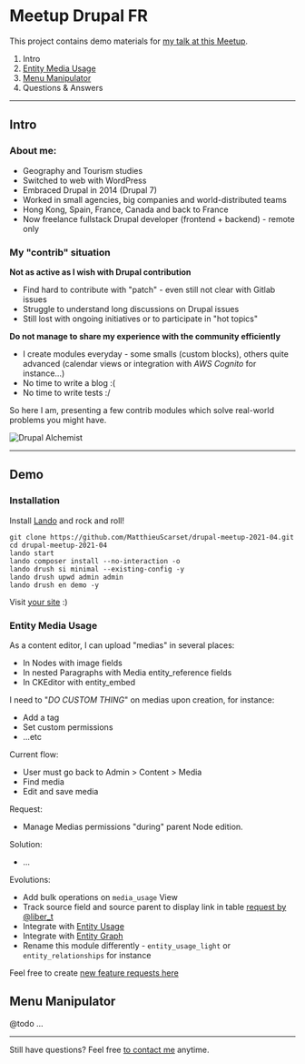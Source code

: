 # Meetup Drupal FR

This project contains demo materials for [my talk at this Meetup](https://www.meetup.com/drupal-france-francophonie/events/277241567/).

1. Intro
2. [Entity Media Usage](https://www.drupal.org/project/entity_media_usage)
3. [Menu Manipulator](https://www.drupal.org/project/menu_manipulator)
4. Questions & Answers

---

## Intro

### About me: 
- Geography and Tourism studies
- Switched to web with WordPress
- Embraced Drupal in 2014 (Drupal 7)
- Worked in small agencies, big companies and world-distributed teams
- Hong Kong, Spain, France, Canada and back to France
- Now freelance fullstack Drupal developer (frontend + backend) - remote only

### My "contrib" situation

**Not as active as I wish with Drupal contribution**
- Find hard to contribute with "patch" - even still not clear with Gitlab issues
- Struggle to understand long discussions on Drupal issues
- Still lost with ongoing initiatives or to participate in "hot topics"

**Do not manage to share my experience with the community efficiently**
- I create modules everyday - some smalls (custom blocks), others quite advanced (calendar views or integration with *AWS Cognito* for instance...)
- No time to write a blog :(
- No time to write tests :/

So here I am, presenting a few contrib modules which solve real-world problems you might have.

![Drupal Alchemist](https://matthieuscarset.com/drupal_meetup_alchemist.jpg)

---

## Demo

### Installation

Install [Lando](https://docs.lando.dev/basics/installation.html) and rock and roll!

```
git clone https://github.com/MatthieuScarset/drupal-meetup-2021-04.git
cd drupal-meetup-2021-04
lando start
lando composer install --no-interaction -o
lando drush si minimal --existing-config -y
lando drush upwd admin admin
lando drush en demo -y
```

Visit [your site](https://drupal-meetup.lndo.site) :)

### Entity Media Usage

As a content editor, I can upload "medias" in several places:
- In Nodes with image fields
- In nested Paragraphs with Media entity_reference fields
- In CKEditor with entity_embed

I need to "*DO CUSTOM THING*" on medias upon creation, for instance:
- Add a tag
- Set custom permissions
- ...etc

Current flow:
- User must go back to Admin > Content > Media
- Find media
- Edit and save media
  
Request:
- Manage Medias permissions "during" parent Node edition.

Solution:
- ...

Evolutions:
- Add bulk operations on `media_usage` View
- Track source field and source parent to display link in table [request by @liber_t](https://www.drupal.org/project/entity_media_usage/issues/3210523)
- Integrate with [Entity Usage](https://www.drupal.org/project/entity_usage)
- Integrate with [Entity Graph](https://www.drupal.org/project/entity_graph_usage)
- Rename this module differently - `entity_usage_light` or `entity_relationships` for instance

Feel free to create [new feature requests here](https://www.drupal.org/project/issues/entity_media_usage?categories=All)

## Menu Manipulator

@todo ...

---

Still have questions? Feel free [to contact me](https://matthieuscarset.com) anytime.
